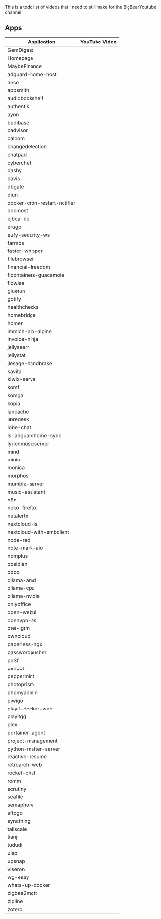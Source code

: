 This is a todo list of videos that I need to still make for the BigBearYoutube channel.

## Apps

| Application | YouTube Video |
| --- | --- |
| GemDigest |  |
| Homepage |  |
| MaybeFinance |  |
| adguard-home-host |  |
| anse |  |
| appsmith |  |
| audiobookshelf |  |
| authentik |  |
| ayon |  |
| budibase |  |
| cadvisor |  |
| calcom |  |
| changedetection |  |
| chatpad |  |
| cyberchef |  |
| dashy |  |
| davis |  |
| dbgate |  |
| diun |  |
| docker-cron-restart-notifier |  |
| docmost |  |
| ejbca-ce |  |
| erugo |  |
| eufy-security-ws |  |
| farmos |  |
| faster-whisper |  |
| filebrowser |  |
| financial-freedom |  |
| flcontainers-guacamole |  |
| flowise |  |
| gluetun |  |
| gotify |  |
| healthchecks |  |
| homebridge |  |
| homer |  |
| immich-aio-alpine |  |
| invoice-ninja |  |
| jellyseerr |  |
| jellystat |  |
| jlesage-handbrake |  |
| kavita |  |
| kiwix-serve |  |
| komf |  |
| komga |  |
| kopia |  |
| lancache |  |
| libredesk |  |
| lobe-chat |  |
| ls-adguardhome-sync |  |
| lyrionmusicserver |  |
| mind |  |
| minio |  |
| monica |  |
| morphos |  |
| mumble-server |  |
| music-assistant |  |
| n8n |  |
| neko-firefox |  |
| netalertx |  |
| nextcloud-ls |  |
| nextcloud-with-smbclient |  |
| node-red |  |
| note-mark-aio |  |
| npmplus |  |
| obsidian |  |
| odoo |  |
| ollama-amd |  |
| ollama-cpu |  |
| ollama-nvidia |  |
| onlyoffice |  |
| open-webui |  |
| openvpn-as |  |
| otel-lgtm |  |
| owncloud |  |
| paperless-ngx |  |
| passwordpusher |  |
| pd3f |  |
| penpot |  |
| peppermint |  |
| photoprism |  |
| phpmyadmin |  |
| piwigo |  |
| playit-docker-web |  |
| playitgg |  |
| plex |  |
| portainer-agent |  |
| project-management |  |
| python-matter-server |  |
| reactive-resume |  |
| retroarch-web |  |
| rocket-chat |  |
| romm |  |
| scrutiny |  |
| seafile |  |
| semaphore |  |
| sftpgo |  |
| syncthing |  |
| tailscale |  |
| tianji |  |
| tududi |  |
| uisp |  |
| upsnap |  |
| viseron |  |
| wg-easy |  |
| whats-up-docker |  |
| zigbee2mqtt |  |
| zipline |  |
| zotero |  |

